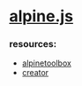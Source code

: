 [alpine.js](https://github.com/alpinejs/alpine)
===

### resources:
- [alpinetoolbox](https://www.alpinetoolbox.com/)
- [creator](https://twitter.com/calebporzio)
